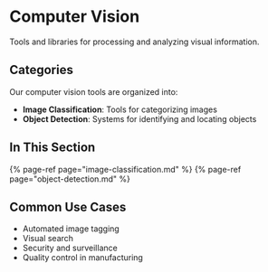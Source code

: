# Computer Vision

Tools and libraries for processing and analyzing visual information.

## Categories

Our computer vision tools are organized into:

- **Image Classification**: Tools for categorizing images
- **Object Detection**: Systems for identifying and locating objects

## In This Section

{% page-ref page="image-classification.md" %}
{% page-ref page="object-detection.md" %}

## Common Use Cases

- Automated image tagging
- Visual search
- Security and surveillance
- Quality control in manufacturing
